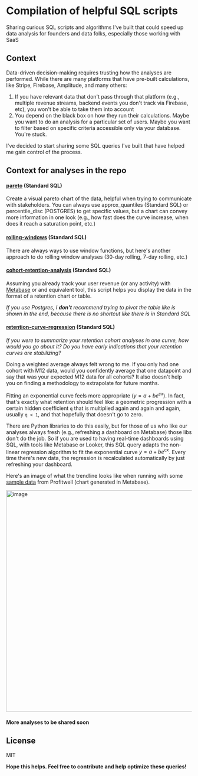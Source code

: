 # Compilation of helpful SQL scripts
Sharing curious SQL scripts and algorithms I've built that could speed up data analysis for founders and data folks, especially those working with SaaS

## Context

Data-driven decision-making requires trusting how the analyses are performed. While there are many platforms that have pre-built calculations, like Stripe, Firebase, Amplitude, and many others:
1. If you have relevant data that don't pass through that platform (e.g., multiple revenue streams, backend events you don't track via Firebase, etc), you won't be able to take them into account
2. You depend on the black box on how they run their calculations. Maybe you want to do an analysis for a particular set of users. Maybe you want to filter based on specific criteria accessible only via your database. You're stuck.

I've decided to start sharing some SQL queries I've built that have helped me gain control of the process.

## Context for analyses in the repo

#### **[pareto][pareto-analysis]** (Standard SQL)
Create a visual pareto chart of the data, helpful when trying to communicate with stakeholders.
You can always use approx_quantiles (Standard SQL) or percentile_disc (POSTGRES) to get specific values, but a chart can convey more information in one look (e.g., how fast does the curve increase, when does it reach a saturation point, etc.)

#### **[rolling-windows][rolling-windows]** (Standard SQL)
There are always ways to use window functions, but here's another approach to do rolling window analyses (30-day rolling, 7-day rolling, etc.)

#### **[cohort-retention-analysis][cohort-retention-analysis]** (Standard SQL)
Assuming you already track your user revenue (or any activity) with [Metabase][metabase] or and equivalent tool, this script helps you display the data in the format of a retention chart or table.

_If you use Postgres, I **don't** recommend trying to pivot the table like is shown in the end, because there is no shortcut like there is in Standard SQL_

#### **[retention-curve-regression][regression-sql]** (Standard SQL)
_If you were to summarize your retention cohort analyses in one curve, how would you go about it? Do you have early indications that your retention curves are stabilizing?_

Doing a weighted average always felt wrong to me. If you only had one cohort with M12 data, would you confidently average that one datapoint and say that was your expected M12 data for all cohorts? It also doesn't help you on finding a methodology to extrapolate for future months.

Fitting an exponential curve feels more appropriate ($`y = a + b e^{cx}`$). In fact, that's exactly what retention should feel like: a geometric progression with a certain hidden coefficient `q` that is multiplied again and again and again, usually `q < 1`, and that hopefully that doesn't go to zero. 

There are Python libraries to do this easily, but for those of us who like our analyses always fresh (e.g., refreshing a dashboard on Metabase) those libs don't do the job. So if you are used to having real-time dashboards using SQL, with tools like Metabase or Looker, this SQL query adapts the non-linear regression algorithm to fit the exponential curve $`y = a + b e^{cx}`$. Every time there's new data, the regression is recalculated automatically by just refreshing your dashboard.

Here's an image of what the trendline looks like when running with some [sample data][sample-retention-data] from Profitwell (chart generated in Metabase).

<img width="600" alt="image" src="https://github.com/bnovarini/sql-analyses/assets/49925472/f58162d0-8b7f-4d83-9e15-091aa5af5f8d">

#### **More analyses to be shared soon**

## License

MIT

**Hope this helps. Feel free to contribute and help optimize these queries!**

[//]: # (These are reference links used in the body of this note and get stripped out when the markdown processor does its job. There is no need to format nicely because it shouldn't be seen. Thanks SO - http://stackoverflow.com/questions/4823468/store-comments-in-markdown-syntax)

   [regression-sql]:https://github.com/bnovarini/sql-analyses/blob/main/retention-curve-regression.sql
   [sample-retention-data]:https://demo.profitwell.com/app/trends/cohorts
   [cohort-retention-analysis]:https://github.com/bnovarini/sql-analyses/blob/main/cohort-retention-analysis.sql
   [metabase]:https://www.metabase.com/
   [rolling-windows]:https://github.com/bnovarini/sql-analyses/blob/main/rolling-windows.sql
   [pareto-analysis]:https://github.com/bnovarini/sql-analyses/blob/main/pareto.sql
